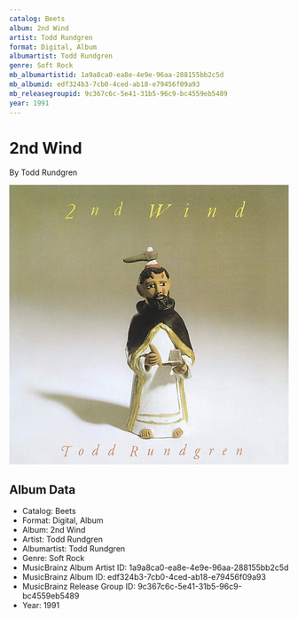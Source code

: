 ```yaml
---
catalog: Beets
album: 2nd Wind
artist: Todd Rundgren
format: Digital, Album
albumartist: Todd Rundgren
genre: Soft Rock
mb_albumartistid: 1a9a8ca0-ea8e-4e9e-96aa-288155bb2c5d
mb_albumid: edf324b3-7cb0-4ced-ab18-e79456f09a93
mb_releasegroupid: 9c367c6c-5e41-31b5-96c9-bc4559eb5489
year: 1991
---
```


# 2nd Wind

By Todd Rundgren

![](../../assets/beetscovers/Todd_Rundgren-2nd_Wind.jpg)

## Album Data

- Catalog: Beets
- Format: Digital, Album
- Album: 2nd Wind
- Artist: Todd Rundgren
- Albumartist: Todd Rundgren
- Genre: Soft Rock
- MusicBrainz Album Artist ID: 1a9a8ca0-ea8e-4e9e-96aa-288155bb2c5d
- MusicBrainz Album ID: edf324b3-7cb0-4ced-ab18-e79456f09a93
- MusicBrainz Release Group ID: 9c367c6c-5e41-31b5-96c9-bc4559eb5489
- Year: 1991

